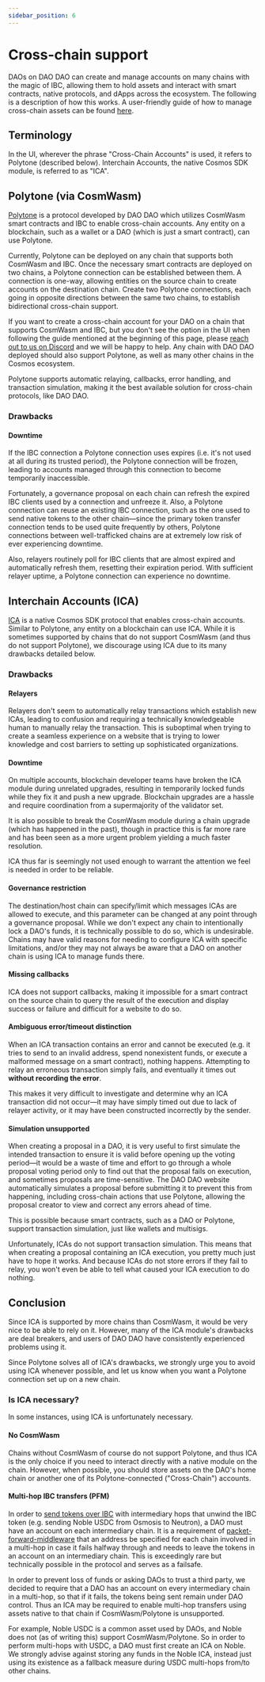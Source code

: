 ```yaml
---
sidebar_position: 6
---
```


# Cross-chain support

DAOs on DAO DAO can create and manage accounts on many chains with the magic of
IBC, allowing them to hold assets and interact with smart contracts, native
protocols, and dApps across the ecosystem. The following is a description of how
this works. A user-friendly guide of how to manage cross-chain assets can be
found [here](./treasury/cross-chain).

## Terminology

In the UI, wherever the phrase "Cross-Chain Accounts" is used, it refers to
Polytone (described below). Interchain Accounts, the native Cosmos SDK module,
is referred to as "ICA".

## Polytone (via CosmWasm)

[Polytone](https://github.com/cosmos/ibc-apps/tree/main/cosmwasm/polytone) is a
protocol developed by DAO DAO which utilizes CosmWasm smart contracts and IBC to
enable cross-chain accounts. Any entity on a blockchain, such as a wallet or a
DAO (which is just a smart contract), can use Polytone.

Currently, Polytone can be deployed on any chain that supports both CosmWasm and
IBC. Once the necessary smart contracts are deployed on two chains, a Polytone
connection can be established between them. A connection is one-way, allowing
entities on the source chain to create accounts on the destination chain. Create
two Polytone connections, each going in opposite directions between the same two
chains, to establish bidirectional cross-chain support.

If you want to create a cross-chain account for your DAO on a chain that
supports CosmWasm and IBC, but you don't see the option in the UI when following
the guide mentioned at the beginning of this page, please [reach out to us on
Discord](https://discord.daodao.zone) and we will be happy to help. Any chain
with DAO DAO deployed should also support Polytone, as well as many other chains
in the Cosmos ecosystem.

Polytone supports automatic relaying, callbacks, error handling, and transaction
simulation, making it the best available solution for cross-chain protocols,
like DAO DAO.

### Drawbacks

#### Downtime

If the IBC connection a Polytone connection uses expires (i.e. it's not used at
all during its trusted period), the Polytone connection will be frozen, leading
to accounts managed through this connection to become temporarily inaccessible.

Fortunately, a governance proposal on each chain can refresh the expired IBC
clients used by a connection and unfreeze it. Also, a Polytone connection can
reuse an existing IBC connection, such as the one used to send native tokens to
the other chain—since the primary token transfer connection tends to be used
quite frequently by others, Polytone connections between well-trafficked chains
are at extremely low risk of ever experiencing downtime.

Also, relayers routinely poll for IBC clients that are almost expired and
automatically refresh them, resetting their expiration period. With sufficient
relayer uptime, a Polytone connection can experience no downtime.

## Interchain Accounts (ICA)

[ICA](https://ibc.cosmos.network/main/apps/interchain-accounts/overview/) is a
native Cosmos SDK protocol that enables cross-chain accounts. Similar to
Polytone, any entity on a blockchain can use ICA. While it is sometimes
supported by chains that do not support CosmWasm (and thus do not support
Polytone), we discourage using ICA due to its many drawbacks detailed below.

### Drawbacks

#### Relayers

Relayers don't seem to automatically relay transactions which establish new
ICAs, leading to confusion and requiring a technically knowledgeable human to
manually relay the transaction. This is suboptimal when trying to create a
seamless experience on a website that is trying to lower knowledge and cost
barriers to setting up sophisticated organizations.

#### Downtime

On multiple accounts, blockchain developer teams have broken the ICA module
during unrelated upgrades, resulting in temporarily locked funds while they fix
it and push a new upgrade. Blockchain upgrades are a hassle and require
coordination from a supermajority of the validator set.

It is also possible to break the CosmWasm module during a chain upgrade (which
has happened in the past), though in practice this is far more rare and has been
seen as a more urgent problem yielding a much faster resolution.

ICA thus far is seemingly not used enough to warrant the attention we feel is
needed in order to be reliable.

#### Governance restriction

The destination/host chain can specify/limit which messages ICAs are allowed to
execute, and this parameter can be changed at any point through a governance
proposal. While we don't expect any chain to intentionally lock a DAO's funds,
it is technically possible to do so, which is undesirable. Chains may have valid
reasons for needing to configure ICA with specific limitations, and/or they may
not always be aware that a DAO on another chain is using ICA to manage funds
there.

#### Missing callbacks

ICA does not support callbacks, making it impossible for a smart contract on the
source chain to query the result of the execution and display success or failure
and difficult for a website to do so.

#### Ambiguous error/timeout distinction

When an ICA transaction contains an error and cannot be executed (e.g. it tries
to send to an invalid address, spend nonexistent funds, or execute a malformed
message on a smart contract), nothing happens. Attempting to relay an erroneous
transaction simply fails, and eventually it times out **without recording the
error**.

This makes it very difficult to investigate and determine why an ICA transaction
did not occur—it may have simply timed out due to lack of relayer activity, or
it may have been constructed incorrectly by the sender.

#### Simulation unsupported

When creating a proposal in a DAO, it is very useful to first simulate the
intended transaction to ensure it is valid before opening up the voting
period—it would be a waste of time and effort to go through a whole proposal
voting period only to find out that the proposal fails on execution, and
sometimes proposals are time-sensitive. The DAO DAO website automatically
simulates a proposal before submitting it to prevent this from happening,
including cross-chain actions that use Polytone, allowing the proposal creator
to view and correct any errors ahead of time.

This is possible because smart contracts, such as a DAO or Polytone, support
transaction simulation, just like wallets and multisigs.

Unfortunately, ICAs do not support transaction simulation. This means that when
creating a proposal containing an ICA execution, you pretty much just have to
hope it works. And because ICAs do not store errors if they fail to relay, you
won't even be able to tell what caused your ICA execution to do nothing.

## Conclusion

Since ICA is supported by more chains than CosmWasm, it would be very nice to be
able to rely on it. However, many of the ICA module's drawbacks are deal
breakers, and users of DAO DAO have consistently experienced problems using it.

Since Polytone solves all of ICA's drawbacks, we strongly urge you to avoid
using ICA whenever possible, and let us know when you want a Polytone connection
set up on a new chain.

### Is ICA necessary?

In some instances, using ICA is unfortunately necessary.

#### No CosmWasm

Chains without CosmWasm of course do not support Polytone, and thus ICA is the
only choice if you need to interact directly with a native module on the chain.
However, when possible, you should store assets on the DAO's home chain or
another one of its Polytone-connected ("Cross-Chain") accounts.

#### Multi-hop IBC transfers (PFM)

In order to [send tokens over
IBC](./treasury/send#change-recipient-chain) with intermediary
hops that unwind the IBC token (e.g. sending Noble USDC from Osmosis to
Neutron), a DAO must have an account on each intermediary chain. It is a
requirement of
[packet-forward-middleware](https://github.com/cosmos/ibc-apps/tree/main/middleware/packet-forward-middleware)
that an address be specified for each chain involved in a multi-hop in case it
fails halfway through and needs to leave the tokens in an account on an
intermediary chain. This is exceedingly rare but technically possible in the
protocol and serves as a failsafe.

In order to prevent loss of funds or asking DAOs to trust a third party, we
decided to require that a DAO has an account on every intermediary chain in a
multi-hop, so that if it fails, the tokens being sent remain under DAO control.
Thus an ICA may be required to enable multi-hop transfers using assets native to
that chain if CosmWasm/Polytone is unsupported.

For example, Noble USDC is a common asset used by DAOs, and Noble does not (as
of writing this) support CosmWasm/Polytone. So in order to perform multi-hops
with USDC, a DAO must first create an ICA on Noble. We strongly advise against
storing any funds in the Noble ICA, instead just using its existence as a
fallback measure during USDC multi-hops from/to other chains.

